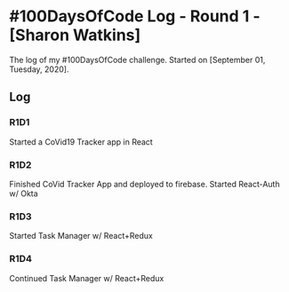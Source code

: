 # #100DaysOfCode Log - Round 1 - [Sharon Watkins]

The log of my #100DaysOfCode challenge. Started on [September 01, Tuesday, 2020].

## Log

### R1D1 
Started a CoVid19 Tracker app in React

### R1D2
Finished CoVid Tracker App and deployed to firebase. 
Started React-Auth w/ Okta

### R1D3
Started Task Manager w/ React+Redux

### R1D4
Continued Task Manager w/ React+Redux